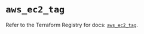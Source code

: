 # `aws_ec2_tag`

Refer to the Terraform Registry for docs: [`aws_ec2_tag`](https://registry.terraform.io/providers/hashicorp/aws/6.9.0/docs/resources/ec2_tag).

